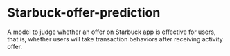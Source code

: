 # Starbuck-offer-prediction
A model to judge whether an offer on Starbuck app is effective for users, that is, whether users will take transaction behaviors after receiving activity offer.
